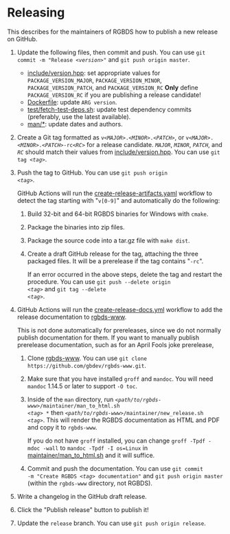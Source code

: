 # Releasing

This describes for the maintainers of RGBDS how to publish a new release on
GitHub.

1. Update the following files, then commit and push.
   You can use <code>git commit -m "Release <i>&lt;version&gt;</i>"</code> and `git push origin master`.
   
   - [include/version.hpp](include/version.hpp): set appropriate values for `PACKAGE_VERSION_MAJOR`, `PACKAGE_VERSION_MINOR`, `PACKAGE_VERSION_PATCH`, and `PACKAGE_VERSION_RC`
     **Only** define `PACKAGE_VERSION_RC` if you are publishing a release candidate!
   - [Dockerfile](Dockerfile): update `ARG version`.
   - [test/fetch-test-deps.sh](test/fetch-test-deps.sh): update test dependency commits (preferably, use the latest available).
   - [man/\*](man/): update dates and authors.

2. Create a Git tag formatted as <code>v<i>&lt;MAJOR&gt;</i>.<i>&lt;MINOR&gt;</i>.<i>&lt;PATCH&gt;</i></code>,
   or <code>v<i>&lt;MAJOR&gt;</i>.<i>&lt;MINOR&gt;</i>.<i>&lt;PATCH&gt;</i>-rc<i>&lt;RC&gt;</i></code>
   for a release candidate. <code><i>MAJOR</i></code>, <code><i>MINOR</i></code>,
   <code><i>PATCH</i></code>, and <code><i>RC</i></code> should match their values from
   [include/version.hpp](include/version.hpp). You can use <code>git tag <i>&lt;tag&gt;</i></code>.

3. Push the tag to GitHub. You can use <code>git push origin <i>&lt;tag&gt;</i></code>.

   GitHub Actions will run the [create-release-artifacts.yaml](.github/workflows/create-release-artifacts.yaml)
   workflow to detect the tag starting with "`v[0-9]`" and automatically do the following:

   1. Build 32-bit and 64-bit RGBDS binaries for Windows with `cmake`.

   2. Package the binaries into zip files.

   3. Package the source code into a tar.gz file with `make dist`.

   4. Create a draft GitHub release for the tag, attaching the three
      packaged files. It will be a prerelease if the tag contains "`-rc`".

      If an error occurred in the above steps, delete the tag and restart the
      procedure. You can use <code>git push --delete origin <i>&lt;tag&gt;</i></code> and
      <code>git tag --delete <i>&lt;tag&gt;</i></code>.

4. GitHub Actions will run the [create-release-docs.yml](.github/workflows/create-release-docs.yml)
   workflow to add the release documentation to [rgbds-www](https://github.com/gbdev/rgbds-www).

   This is not done automatically for prereleases, since we do not normally publish documentation
   for them. If you want to manually publish prerelease documentation, such as for an April Fools
   joke prerelease,

   1. Clone [rgbds-www](https://github.com/gbdev/rgbds-www). You can use
      `git clone https://github.com/gbdev/rgbds-www.git`.

   2. Make sure that you have installed `groff` and `mandoc`. You will
      need `mandoc` 1.14.5 or later to support `-O toc`.

   3. Inside of the `man` directory, run <code><i>&lt;path/to/rgbds-www&gt;</i>/maintainer/man_to_html.sh <i>&lt;tag&gt;</i> *</code> then <code><i>&lt;path/to/rgbds-www&gt;</i>/maintainer/new_release.sh <i>&lt;tag&gt;</i></code>.
      This will render the RGBDS documentation as HTML and PDF and copy it to
      `rgbds-www`.

      If you do not have `groff` installed, you can change
      `groff -Tpdf -mdoc -wall` to `mandoc -Tpdf -I os=Linux` in
      [maintainer/man_to_html.sh](https://github.com/gbdev/rgbds-www/blob/master/maintainer/man_to_html.sh)
      and it will suffice.

   4. Commit and push the documentation. You can use <code>git commit -m
      "Create RGBDS <i>&lt;tag&gt;</i> documentation"</code> and `git push origin master`
      (within the `rgbds-www` directory, not RGBDS).

5. Write a changelog in the GitHub draft release.

6. Click the "Publish release" button to publish it!

7. Update the `release` branch. You can use `git push origin release`.
